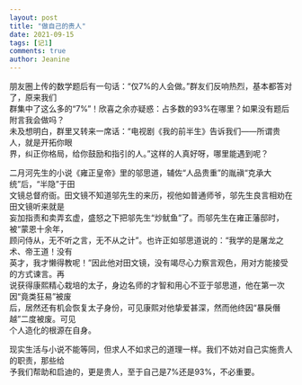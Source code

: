 ```yaml
---
layout: post
title: "做自己的贵人"
date: 2021-09-15
tags: [记1]
comments: true
author: Jeanine 
---
```

朋友圈上传的数学题后有一句话：“仅7%的人会做。”群友们反响热烈，基本都答对了，原来我们  
群集中了这么多的“7%”！欣喜之余亦疑惑：占多数的93%在哪里？如果没有题后附言我会做吗？  
未及想明白，群里又转来一席话：“电视剧《我的前半生》告诉我们——所谓贵人，就是开拓你眼  
界，纠正你格局，给你鼓励和指引的人。”这样的人真好呀，哪里能遇到呢？  

二月河先生的小说《雍正皇帝》里的邬思道，辅佐“人品贵重”的胤禛“克承大统”后，“半隐”于田  
文镜总督府衙。田文镜不知道邬先生的来历，视他如普通师爷，邬先生良言相劝在田文镜听来就是  
妄加指责和卖弄玄虚，盛怒之下把邬先生“炒鱿鱼”了。而邬先生在雍正藩邸时，被“蒙恩十余年，  
顾问侍从，无不听之言，无不从之计”。也许正如邬思道说的：“我学的是屠龙之术、帝王道！没有  
英才，我才懒得教呢！”因此他对田文镜，没有竭尽心力察言观色，用对方能接受的方式谏言。再  
说获得康熙精心栽培的太子，身边名师的才智和用心不亚于邬思道，他在第一次因“竟类狂易”被废  
后，居然还有机会恢复太子身份，可见康熙对他挚爱甚深，然而他终因“暴戾僭越”二度被废。可见  
个人造化的根源在自身。  

现实生活与小说不能等同，但求人不如求己的道理一样。我们不妨对自己实施贵人的职责，那些给  
予我们帮助和启迪的，更是贵人，至于自己是7%还是93%，不必重要。
